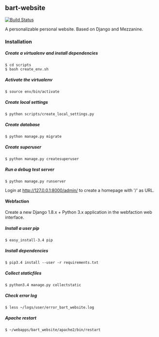 bart-website
------------
[![Build Status](https://travis-ci.org/bartromgens/bart-website.svg?branch=master)](https://travis-ci.org/bartromgens/bart-website)

A personalizable personal website. 
Based on Django and Mezzanine. 
 
### Installation

##### Create a virtualenv and install dependencies
```
$ cd scripts
$ bash create_env.sh
```

##### Activate the virtualenv
```
$ source env/bin/activate
```

##### Create local settings
``` 
$ python scripts/create_local_settings.py 
```

##### Create database
``` 
$ python manage.py migrate 
```

##### Create superuser
``` 
$ python manage.py createsuperuser
```

##### Run a debug test server
``` 
$ python manage.py runserver
```

Login at http://127.0.0.1:8000/admin/ to create a homepage with '/' as URL.


#### Webfaction

Create a new Django 1.8.x + Python 3.x application in the webfaction web interface.


##### Install a user pip
```
$ easy_install-3.4 pip
```

##### Install dependencies
```
$ pip3.4 install --user -r requirements.txt 
```

##### Collect staticfiles
```
$ python3.4 manage.py collectstatic
```

##### Check error log
```
$ less ~/logs/user/error_bart_website.log
```

##### Apache restart
```
$ ~/webapps/bart_website/apache2/bin/restart
```
